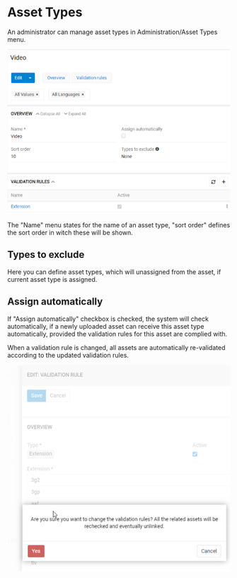 # Asset Types

An administrator can manage asset types in Administration/Asset Types menu. 

![discussion-button](_assets/asset_types/asset_types.png)

The "Name" menu states for the name of an asset type, "sort order" defines the sort order in witch these will be shown. 

## Types to exclude ##
Here you can define asset types, which will unassigned from the asset, if current asset type is assigned. 

## Assign automatically ##
If "Assign automatically" checkbox is checked, the system will check automatically, if a newly uploaded asset can receive this asset type automatically, provided the validation rules for this asset are complied with. 

When a validation rule is changed, all assets are automatically re-validated according to the updated validation rules.

![discussion-button](_assets/asset_types/asset_types2.png)
